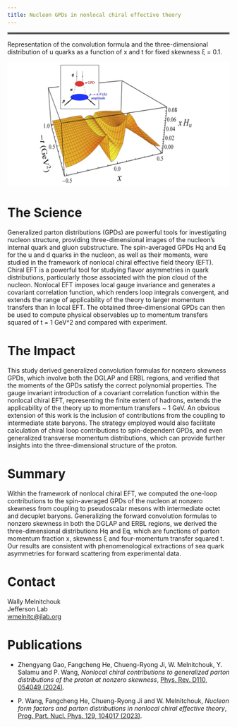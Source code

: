 ```yaml
---
title: Nucleon GPDs in nonlocal chiral effective theory
---
```

<hr style="border:2px solid gray">


Representation of the convolution formula and the three-dimensional distribution of u quarks as a function of x and t for fixed skewness ξ = 0.1.

![image](/highlights/images/0006.jpg)


# The Science
Generalized parton distributions (GPDs) are powerful tools for investigating nucleon structure, providing three-dimensional images of the nucleon’s internal quark and gluon substructure. The spin-averaged GPDs Hq and Eq for the u and d quarks in the nucleon, as well as their moments, were studied in the framework of nonlocal chiral effective field theory (EFT). Chiral EFT is a powerful tool for studying flavor asymmetries in quark distributions, particularly those associated with the pion cloud of the nucleon. Nonlocal EFT imposes local gauge invariance and generates a covariant correlation function, which renders loop integrals convergent, and extends the range of applicability of the theory to larger momentum transfers than in local EFT. The obtained three-dimensional GPDs can then be used to compute physical observables up to momentum transfers squared of t = 1 GeV^2 and compared with experiment.
# The Impact
This study derived generalized convolution formulas for nonzero skewness GPDs, which involve both the DGLAP and ERBL regions, and verified that the moments of the GPDs satisfy the correct polynomial properties. The gauge invariant introduction of a covariant correlation function within the nonlocal chiral EFT, representing the finite extent of hadrons, extends the applicability of the theory up to momentum transfers ~ 1 GeV. An obvious extension of this work is the inclusion of contributions from the coupling to intermediate state baryons. The strategy employed would also facilitate calculation of chiral loop contributions to spin-dependent GPDs, and even generalized transverse momentum distributions, which can provide further insights into the three-dimensional structure of the proton.

# Summary
Within the framework of nonlocal chiral EFT, we computed the one-loop contributions to the spin-averaged GPDs of the nucleon at nonzero skewness from coupling to pseudoscalar mesons with intermediate octet and decuplet baryons. Generalizing the forward convolution formulas to nonzero skewness in both the DGLAP and ERBL regions, we derived the three-dimensional distributions Hq and Eq, which are functions of parton momentum fraction x, skewness ξ  and four-momentum transfer squared t. Our results are consistent with phenomenological extractions of sea quark asymmetries for forward scattering from experimental data.



# Contact
Wally Melnitchouk <br />
Jefferson Lab <br />
[wmelnitc@jlab.org](mailto:pshana@mit.edu])

# Publications

- Zhengyang Gao, Fangcheng He, Chueng-Ryong Ji, W. Melnitchouk, Y. Salamu and P. Wang,
*Nonlocal chiral contributions to generalized parton distributions of the proton at nonzero skewness*, 
[Phys. Rev. D110, 054049 (2024)](https://inspirehep.net/literature/2098181).

- P. Wang, Fangcheng He, Chueng-Ryong Ji and W. Melnitchouk, 
*Nucleon form factors and parton distributions in nonlocal chiral effective theory*,
[Prog. Part. Nucl. Phys. 129, 104017 (2023)](https://inspirehep.net/literature/2098181).



